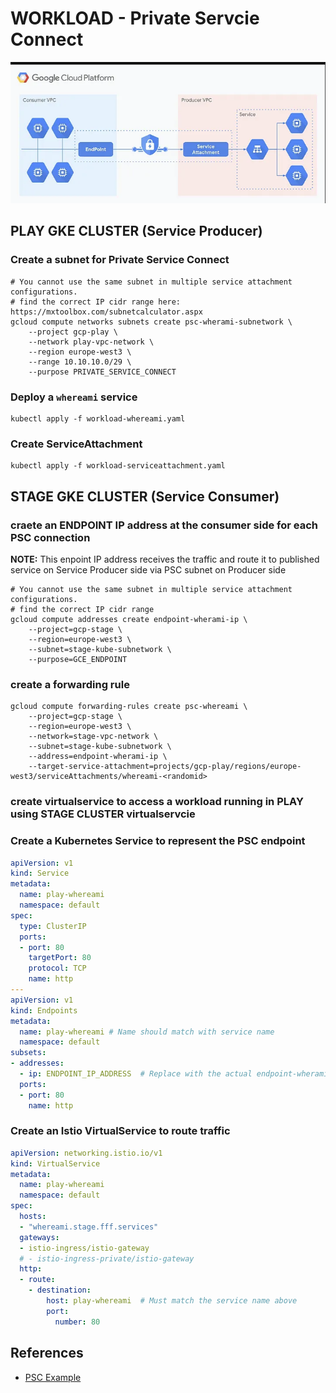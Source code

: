# WORKLOAD - Private Servcie Connect

![Private Service Connect Architecture](./images/PSC.png "Private Service Connect Architecture")

## PLAY GKE CLUSTER (Service Producer)
### Create a subnet for Private Service Connect 
```shell
# You cannot use the same subnet in multiple service attachment configurations.
# find the correct IP cidr range here: https://mxtoolbox.com/subnetcalculator.aspx
gcloud compute networks subnets create psc-wherami-subnetwork \
    --project gcp-play \
    --network play-vpc-network \
    --region europe-west3 \
    --range 10.10.10.0/29 \
    --purpose PRIVATE_SERVICE_CONNECT
```

### Deploy a `whereami` service
```shell
kubectl apply -f workload-whereami.yaml
```

### Create ServiceAttachment
```shell
kubectl apply -f workload-serviceattachment.yaml
```

## STAGE GKE CLUSTER (Service Consumer)
### craete an ENDPOINT IP address at the consumer side for each PSC connection
**NOTE:** This enpoint IP address receives the traffic and route it to published service on Service Producer side via PSC subnet on Producer side 
```shell
# You cannot use the same subnet in multiple service attachment configurations.
# find the correct IP cidr range
gcloud compute addresses create endpoint-wherami-ip \
    --project=gcp-stage \
    --region=europe-west3 \
    --subnet=stage-kube-subnetwork \
    --purpose=GCE_ENDPOINT
```

### create a forwarding rule
```shell
gcloud compute forwarding-rules create psc-whereami \
    --project=gcp-stage \
    --region=europe-west3 \
    --network=stage-vpc-network \
    --subnet=stage-kube-subnetwork \
    --address=endpoint-wherami-ip \
    --target-service-attachment=projects/gcp-play/regions/europe-west3/serviceAttachments/whereami-<randomid>
```

### create virtualservice to access a workload running in PLAY using STAGE CLUSTER virtualservcie
### Create a Kubernetes Service to represent the PSC endpoint
```yaml
apiVersion: v1
kind: Service
metadata:
  name: play-whereami
  namespace: default
spec:
  type: ClusterIP
  ports:
  - port: 80
    targetPort: 80
    protocol: TCP
    name: http
---
apiVersion: v1
kind: Endpoints
metadata:
  name: play-whereami # Name should match with service name
  namespace: default
subsets:
- addresses:
  - ip: ENDPOINT_IP_ADDRESS  # Replace with the actual endpoint-wherami-ip value
  ports:
  - port: 80
    name: http
```

### Create an Istio VirtualService to route traffic
```yaml
apiVersion: networking.istio.io/v1
kind: VirtualService
metadata:
  name: play-whereami
  namespace: default
spec:
  hosts:
  - "whereami.stage.fff.services"
  gateways:
  - istio-ingress/istio-gateway
  # - istio-ingress-private/istio-gateway
  http:
  - route:
    - destination:
        host: play-whereami  # Must match the service name above
        port:
          number: 80
```
## References
* [PSC Example](https://codelabs.developers.google.com/cloudnet-psc-ilb-gke#0)